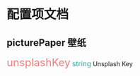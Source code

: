 # 配置项文档


## picturePaper  壁纸

<font color=LightCoral size=5>unsplashKey</font>
<font color=LightSeaGreen size=3>string</font>
Unsplash Key